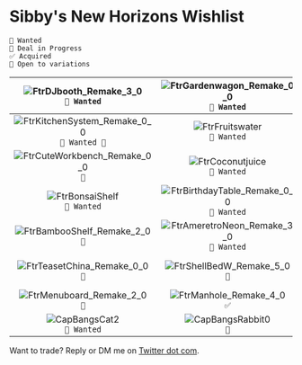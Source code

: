 # Sibby's New Horizons Wishlist

```
🥺 Wanted 
💼 Deal in Progress
✅ Acquired
🎨 Open to variations
```

| ![FtrDJbooth_Remake_3_0](https://user-images.githubusercontent.com/1762113/79078154-fe9b0900-7ccb-11ea-9743-1ac6185358be.png)<br> `🥺 Wanted` | ![FtrGardenwagon_Remake_0_0](https://user-images.githubusercontent.com/1762113/79079658-e6c88280-7cd5-11ea-8058-c012b3ffae57.png)<br>`🥺 Wanted` | ![FtrGardenrockMoss](https://user-images.githubusercontent.com/1762113/79079659-e6c88280-7cd5-11ea-82c1-6d4d0906b7f3.png)<br>`🥺 Wanted` | ![FtrKitchenIsland_Remake_3_0](https://user-images.githubusercontent.com/1762113/79079656-e6c88280-7cd5-11ea-9687-a51fed4c1307.png)<br>`🥺 Wanted` | ![FtrKitchenIsland_Remake_5_0](https://user-images.githubusercontent.com/1762113/79079655-e62fec00-7cd5-11ea-82c1-96a1fa17198e.png)<br>`🥺 Wanted`|
| :---: | :---: |  :---: | :---: | :---: | 
| ![FtrKitchenSystem_Remake_0_0](https://user-images.githubusercontent.com/1762113/79079657-e6c88280-7cd5-11ea-81f5-8e0b702b72f5.png)<br> `🥺 Wanted 🎨` | ![FtrFruitswater](https://user-images.githubusercontent.com/1762113/79079660-e7611900-7cd5-11ea-9796-0c5f2c228034.png)<br>`🥺 Wanted` | ![FtrDishesUnglazed_Remake_0_0](https://user-images.githubusercontent.com/1762113/79079624-e03a0b00-7cd5-11ea-88e7-56aaecb00399.png)<br>`💼` | ![FtrLampJapan_Remake_0_1](https://user-images.githubusercontent.com/1762113/79079654-e62fec00-7cd5-11ea-8d0a-89eedf215531.png)<br>`🥺 Wanted 🎨` | ![FtrLampJapan_Remake_2_1](https://user-images.githubusercontent.com/1762113/79079653-e62fec00-7cd5-11ea-9079-6822d37737fe.png)<br>`💼` |
| ![FtrCuteWorkbench_Remake_0_0](https://user-images.githubusercontent.com/1762113/79079626-e0d2a180-7cd5-11ea-9bda-8a6827cc2038.png)<br> `💼` | ![FtrCoconutjuice](https://user-images.githubusercontent.com/1762113/79079627-e0d2a180-7cd5-11ea-83a4-ec67e1114427.png)<br> `🥺 Wanted` | ![FtrChineseLampWall_Remake_2_0](https://user-images.githubusercontent.com/1762113/79079628-e0d2a180-7cd5-11ea-8fcd-e4c9f9e475c2.png)<br> `🥺 Wanted 🎨` | ![FtrCartoonistset_Remake_2_2](https://user-images.githubusercontent.com/1762113/79079629-e0d2a180-7cd5-11ea-9f9c-12f736de0ae4.png)<br> `💼` | ![FtrCactusesMini](https://user-images.githubusercontent.com/1762113/79079630-e0d2a180-7cd5-11ea-8e8d-9c9d9ec19380.png)<br> `💼` | 
| ![FtrBonsaiShelf](https://user-images.githubusercontent.com/1762113/79079631-e16b3800-7cd5-11ea-8d86-00d695a63efa.png)<br> `🥺 Wanted` | ![FtrBirthdayTable_Remake_0_0](https://user-images.githubusercontent.com/1762113/79079632-e16b3800-7cd5-11ea-93da-1d924e9de9aa.png)<br> `🥺 Wanted` | ![FtrBigcatchflag_Remake_2_0](https://user-images.githubusercontent.com/1762113/79079633-e16b3800-7cd5-11ea-81b9-2332a9242c22.png)<br> `💼` | ![FtrBigcatchflag_Remake_3_0](https://user-images.githubusercontent.com/1762113/79079635-e16b3800-7cd5-11ea-95cf-86b9fd66410c.png)<br> `💼` | ![FtrBarbecuegrill_Remake_1_0](https://user-images.githubusercontent.com/1762113/79079636-e203ce80-7cd5-11ea-9e27-29bbb3a83a78.png)<br> `💼` | 
| ![FtrBambooShelf_Remake_2_0](https://user-images.githubusercontent.com/1762113/79079637-e203ce80-7cd5-11ea-9fb8-f1f40c43c9ba.png)<br> `💼` | ![FtrAmeretroNeon_Remake_3_0](https://user-images.githubusercontent.com/1762113/79079638-e203ce80-7cd5-11ea-9447-dd22fbb30eac.png)<br> `🥺 Wanted` | ![FtrAmeretroCounter_Remake_4_0](https://user-images.githubusercontent.com/1762113/79079639-e203ce80-7cd5-11ea-9f63-36f984ca01d1.png)<br> `🥺 Wanted` | ![FtrAlomapot_Remake_1_0](https://user-images.githubusercontent.com/1762113/79079640-e29c6500-7cd5-11ea-8354-fda6b68282a4.png)<br> `💼` | ![FtrAirconditioner_Remake_3_0](https://user-images.githubusercontent.com/1762113/79079641-e29c6500-7cd5-11ea-9beb-5c1907a2fe6d.png)<br> `🥺 Wanted` | 
| ![FtrTeasetChina_Remake_0_0](https://user-images.githubusercontent.com/1762113/79079642-e4662880-7cd5-11ea-9824-912d82092c7c.png)<br> `💼` | ![FtrShellBedW_Remake_5_0](https://user-images.githubusercontent.com/1762113/79079643-e4662880-7cd5-11ea-8110-fb654694932f.png)<br> `💼` | ![FtrScreenJapanLow_Remake_2_1](https://user-images.githubusercontent.com/1762113/79079644-e4febf00-7cd5-11ea-99d8-5e9bb9ae1a28.png)<br> `🥺 Wanted 🎨` | ![FtrPlanterPalm](https://user-images.githubusercontent.com/1762113/79079646-e4febf00-7cd5-11ea-822b-3f491d4c1dfc.png)<br> `💼` | ![FtrPlantAnthurium_Remake_4_0](https://user-images.githubusercontent.com/1762113/79079647-e4febf00-7cd5-11ea-8ce2-7b0b1879f355.png)<br> `💼` | 
| ![FtrMenuboard_Remake_2_0](https://user-images.githubusercontent.com/1762113/79079649-e5975580-7cd5-11ea-88a4-4546a9cea50a.png)<br> `💼` | ![FtrManhole_Remake_4_0](https://user-images.githubusercontent.com/1762113/79079650-e5975580-7cd5-11ea-9bb5-7fc2a3ee583b.png)<br> `✅` | ![FtrLazysusan_Remake_1_0](https://user-images.githubusercontent.com/1762113/79079651-e62fec00-7cd5-11ea-8e02-0846fe625df0.png)<br> `🥺 Wanted` | ![FtrLazysusan_Remake_0_0](https://user-images.githubusercontent.com/1762113/79079652-e62fec00-7cd5-11ea-950b-8d5338bd2f4c.png)<br> `🥺 Wanted` | ![CapBangsBear2](https://user-images.githubusercontent.com/1762113/79080156-090fcf80-7cd9-11ea-9e60-942ce89b6021.png)<br> `🥺 Wanted` | 
| ![CapBangsCat2](https://user-images.githubusercontent.com/1762113/79080155-08773900-7cd9-11ea-8364-6b2fcd1879e8.png)<br> `🥺 Wanted` | ![CapBangsRabbit0](https://user-images.githubusercontent.com/1762113/79080153-08773900-7cd9-11ea-9b51-9770fe9d8ec7.png)<br> `💼` |![ShoesHighcutKatesneaker2](https://user-images.githubusercontent.com/1762113/79080152-07dea280-7cd9-11ea-981c-10eb69f6abb1.png) <br> `🥺 Wanted` | ![ShoesKneeWestern2](https://user-images.githubusercontent.com/1762113/79080151-07dea280-7cd9-11ea-9c34-95b6e06b8a8c.png)<br> `💼` | ![ShoesSandalCrossbelt5](https://user-images.githubusercontent.com/1762113/79080150-07460c00-7cd9-11ea-85f9-f885c69bdd06.png)<br> `🥺 Wanted` | 
 

Want to trade? Reply or DM me on [Twitter dot com](https://twitter.com/sabrina/status/1249448724729868294).





































